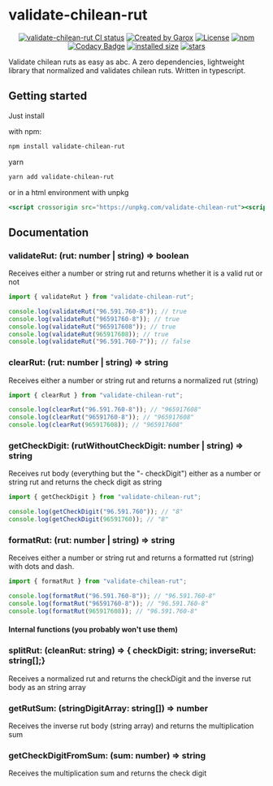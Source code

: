 # validate-chilean-rut

<p align="center">
<a href="https://github.com/Yhozen/validate-chilean-rut/actions?query=workflow=Tests"><img src="https://github.com/Yhozen/validate-chilean-rut/actions/workflows/tests.yml/badge.svg?event=pull_request" alt="validate-chilean-rut CI status" /></a>
<a href="https://garox.org/" rel="nofollow"><img src="https://img.shields.io/badge/created%20by-@Yhozen-4BBAAB.svg" alt="Created by Garox"></a>
<a href="https://opensource.org/licenses/MIT" rel="nofollow"><img src="https://img.shields.io/github/license/Yhozen/validate-chilean-rut" alt="License"></a>
<a href="https://www.npmjs.com/package/validate-chilean-rut" rel="nofollow"><img src="https://img.shields.io/npm/dw/validate-chilean-rut.svg" alt="npm"></a>
<a href="https://www.codacy.com/gh/Yhozen/validate-chilean-rut/dashboard?utm_content=Yhozen/validate-chilean-rut&utm_campaign=Badge_Grade"> <img   src="https://app.codacy.com/project/badge/Grade/6d5b9852715b44dd8479e5e0ad1e1678"  alt="Codacy Badge"></a>
<a href="https://packagephobia.com/result?p=validate-chilean-rut"><img src="https://badgen.net/packagephobia/install/validate-chilean-rut" alt="installed size"></a>
<a href="https://www.npmjs.com/package/validate-chilean-rut" rel="nofollow"><img src="https://img.shields.io/github/stars/Yhozen/validate-chilean-rut" alt="stars"></a>

</p>

Validate chilean ruts as easy as abc. A zero dependencies, lightweight library that normalized and validates chilean ruts. Written in typescript.

## Getting started

Just install

with npm:

```bash
npm install validate-chilean-rut
```

yarn

```bash
yarn add validate-chilean-rut
```

or in a html environment with unpkg

```jsx
<script crossorigin src="https://unpkg.com/validate-chilean-rut"><script/>
```

## Documentation

### validateRut: (rut: number | string) => boolean

Receives either a number or string rut and returns whether it is a valid rut or not

```ts
import { validateRut } from "validate-chilean-rut";

console.log(validateRut("96.591.760-8")); // true
console.log(validateRut("96591760-8")); // true
console.log(validateRut("965917608")); // true
console.log(validateRut(965917608)); // true
console.log(validateRut("96.591.760-7")); // false
```

### clearRut: (rut: number | string) => string

Receives either a number or string rut and returns a normalized rut (string)

```ts
import { clearRut } from "validate-chilean-rut";

console.log(clearRut("96.591.760-8")); // "965917608"
console.log(clearRut("96591760-8")); // "965917608"
console.log(clearRut(965917608)); // "965917608"
```

### getCheckDigit: (rutWithoutCheckDigit: number | string) => string

Receives rut body (everything but the "- checkDigit") either as a number or string rut and returns the check digit as string

```ts
import { getCheckDigit } from "validate-chilean-rut";

console.log(getCheckDigit("96.591.760")); // "8"
console.log(getCheckDigit(96591760)); // "8"
```

### formatRut: (rut: number | string) => string

Receives either a number or string rut and returns a formatted rut (string) with dots and dash.

```ts
import { formatRut } from "validate-chilean-rut";

console.log(formatRut("96.591.760-8")); // "96.591.760-8"
console.log(formatRut("96591760-8")); // "96.591.760-8"
console.log(formatRut(965917608)); // "96.591.760-8"
```

#### **Internal functions (you probably won't use them)**

### splitRut: (cleanRut: string) => { checkDigit: string; inverseRut: string[];}

Receives a normalized rut and returns the checkDigit and the inverse rut body as an string array

### getRutSum: (stringDigitArray: string[]) => number

Receives the inverse rut body (string array) and returns the multiplication sum

### getCheckDigitFromSum: (sum: number) => string

Receives the multiplication sum and returns the check digit
